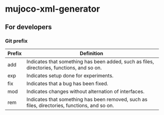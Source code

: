 # mujoco-xml-generator

## For developers

### Git prefix

| Prefix | Definition                                                                                   |
|--------|----------------------------------------------------------------------------------------------|
| add    | Indicates that something has been added, such as files, directories, functions, and so on.   |
| exp    | Indicates setup done for experiments.                                                        |
| fix    | Indicates that a bug has been fixed.                                                         |
| mod    | Indicates changes without alternation of interfaces.                                         |
| rem    | Indicates that something has been removed, such as files, directories, functions, and so on. |
